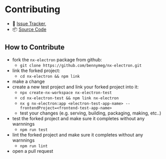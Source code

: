 # Contributing

- 👾 [Issue Tracker](https://github.com/bennymeg/nx-electron/issues),
- 📦 [Source Code](https://github.com/bennymeg/nx-electron/)

## How to Contribute

- fork the `nx-electron` package from github: 
    - `git clone https://github.com/bennymeg/nx-electron.git`
- link the forked project:
    - `cd nx-electron && npm link`
- make a change
- create a new test project and link your forked project into it:
    - `npx create-nx-workspace nx-electron-test`
    - `cd nx-electron-test && npm link nx-electron`
    - `nx g nx-electron:app <electron-test-app-name> --frontendProject=<frontend-test-app-name>`
    - test your changes (e.g. serving, building, packaging, making, etc..)
- test the forked project and make sure it completes without any warnnings
    - `npm run test`
- lint the forked project and make sure it completes without any warnnings
    - `npm run lint`
- open a pull request